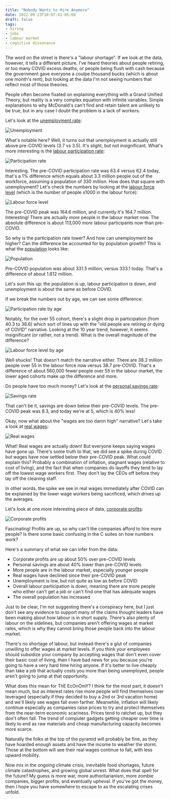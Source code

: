 ```yaml
---
title: "Nobody Wants to Hire Anymore"
date: 2022-09-23T10:07:43-05:00
draft: false
tags:
- hiring
- jobs
- labour market
- cognitive dissonance
---
```


The word on the street is there's a "labour shortage". If we look at the data,
however, it tells a different picture. I've heard theories about people
retiring, or too many COVID excess deaths, or people being flush with cash
because the government gave everyone a coulpe thousand bucks (which is about one
month's rent), but looking at the data I'm not seeing numbers that reflect most
of those theories.

People often become fixated on explaining everything with a Grand Unified
Theory, but reality is a very complex equation with infinite variables. Simple
explanations to why McDonald's can't find and retain talent are unlikely to be
true, but in any case I doubt the problem is a lack of workers.

Let's look at the [unemployment rate](https://fred.stlouisfed.org/series/UNRATE):

![Unemployment](unemployment.png)

What's notable here? Well, it turns out that unemployment is actually still above pre-COVID levels (3.7 vs 3.5). It's slight, but not insignificant. What's more interesting is the [labour participation rate](https://fred.stlouisfed.org/series/CIVPART):

![Participation rate](participation-rate.png)

Interesting. The pre-COVID participation rate was 63.4 versus 62.4 today, that's
a 1% difference which equals about 3.3 million people out of the workforce,
assuming a population of 330 million. How does that square with unemployment? Let's check the numbers by looking at the [labour force level](https://fred.stlouisfed.org/series/CLF16OV) (which is the number of people x1000 in the labour force):

![Labour force level](labour-force-level.png)

The pre-COVID peak was 164.6 million, and currently it's 164.7 million. Interesting! There are actually _more_ people in the labour market now. The absolute difference is about 113,000 _more_ labour participants now than pre-COVID.

So why is the participation rate lower? And how can unemployment be higher? Can
the difference be accounted for by population growth? This is what the
[population](https://fred.stlouisfed.org/series/POPTHM) looks like:

![Population](population.png)

Pre-COVID population was about 331.5 million, versus 333.1 today. That's a
difference of about 1.612 million.

Let's sum this up: the population is up, labour participation is down, and
unemployment is about the same as before COVID.

If we break the numbers out by age, we can see some difference:

![Participation rate by age](participation-breakout.png)

Notably, for the over 55 cohort, there's a slight drop in participation (from
40.3 to 38.6) which sort of lines up with the "old people are retiring or dying
of COVID" narrative. Looking at the 10 year trend, however, it seems
insignificant (or rather, not a trend). What is the overall magnitude of the
difference?

![Labour force level by age](force-level-breakout.png)

Well shucks! That doesn't match the narrative either. There are 38.2 million
people over 55 in the labour force now versus 38.7 pre-COVID. That's a
difference of about 560,000 fewer people over 55 in the labour market, the lower
aged cohorts make up the difference and more.

Do people have too much money? Let's look at the [personal savings rate](https://fred.stlouisfed.org/series/PSAVERT):

![Savings rate](savings-rate.png)

That can't be it, savings are down below their pre-COVID levels. The pre-COVID peak was 8.3, and today we're at 5, which is 40% less!

Okay, now what about the "wages are too damn high" narrative? Let's take a look at [real wages](https://fred.stlouisfed.org/series/LES1252881600Q):

![Real wages](real-wages.png)

What! Real wages are actually down! But everyone keeps saying wages have gone
up. There's some truth to that, we did see a spike during COVID but wages have now
settled below their pre-COVID peak. What could explain this? Probably a
combination of inflation, stagnant wages (relative to cost of living), and the
fact that when companies do layoffs they tend to lay off the lowest wage workers
first. They don't lay the CEOs off before they lay off the cleaning staff.

In other words, the spike we see in real wages immediately after COVID can be
explained by the lower wage workers being sacrificed, which drives up the
averages.

Let's look at one more interesting piece of data, [corporate profits](https://fred.stlouisfed.org/series/CP):

![Corporate profits](corporate-profits.png)

Fascinating! Profits are up, so why can't the companies afford to hire more
people? Is there some basic confusing in the C suites on how numbers work?

Here's a summary of what we can infer from the data:

* Corporate profits are up about 50% over pre-COVID levels
* Personal savings are about 40% lower than pre-COVID levels
* More people are in the labour market, especially younger people
* Real wages have declined since their pre-COVID peak
* Unemployment is low, but not quite as low as before COVID
* Overall labour participation is _down_, meaning there are more people who either can't get a job or can't find one that has adequate wages
* The overall population has increased

Just to be clear, I'm not suggesting there's a conspiracy here, but I just don't
see any evidence to support many of the claims thought leaders have been making
about how labour is in short supply. There's also plenty of labour on the
sidelines, but companies aren't offering wages at market rates, which is why
they cannot bring those people back into the labour market.

There's no shortage of labour, but instead there's a glut of companies unwilling
to offer wages at market levels. If you think your employees should subsidize
your company by accepting wages that don't even cover their basic cost of
living, then I have bad news for you because you're going to have a very hard
time hiring anyone. If it's better to live cheaply than take a job that actually
costs you more than being unemployed, people aren't going to jump at that
opportunity.

What does this mean for ThE EcOnOmY? I think for the most part, it doesn't mean
much, but as interest rates rise more people will find themselves over leveraged (especially if they decided to buy a 2nd or 3rd vacation home)
and we'll likely see wages fall even farther. Meanwhile, inflation will likely
continue especially as companies raise prices to try and protect themselves from
the near-term economic scariness. Prices tend to ratchet up, but they don't
often fall. The trend of computer gadgets getting cheaper over time is likely to
end as raw materials and cheap manufacturing capacity becomes more scarce.

Naturally the folks at the top of the pyramid will probably be fine, as they
have hoarded enough assets and have the income to weather the storm. Those at
the bottom will see their real wages continue to fall, with less upward
mobility.

Now mix in the ongoing climate crisis, inevitable food shortages, future climate
catastrophes, and growing global unrest. What does that spell for the future? My
guess is more war, more authoritarianism, more zombie companies, bigger profits,
and eventually upheval. If you've got the money, then I hope you have somewhere
to escape to as the escalating crises unfold.
